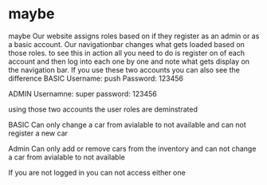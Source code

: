 # maybe
maybe
Our website assigns roles based on if they register as an admin or as a basic account. Our navigationbar changes what gets loaded based on those roles.
to see this in action all you need to do is register on of each account and then log into each one by one and note what gets display on the navigation bar.
If you use these two accounts you can also see the difference
BASIC
Username: push
Password: 123456

ADMIN
Usernamne: super
password: 123456

using those two accounts the user roles are deminstrated

BASIC
Can only change a car from avialable to not available and can not register a new car

Admin
Can only add or remove cars from the inventory and can not change a car from avialable to not available

If you are not logged in you can not access either one
